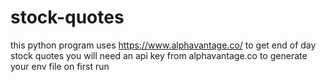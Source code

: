 # stock-quotes

this python program uses https://www.alphavantage.co/ to get end of day stock quotes
you will need an api key from alphavantage.co to generate your env file on first run

